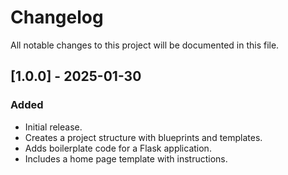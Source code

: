 # Changelog

All notable changes to this project will be documented in this file.

## [1.0.0] - 2025-01-30

### Added

- Initial release.
- Creates a project structure with blueprints and templates.
- Adds boilerplate code for a Flask application.
- Includes a home page template with instructions.
